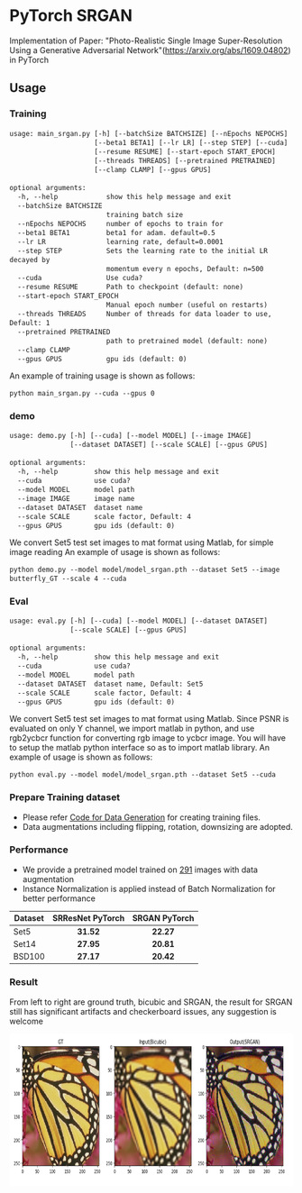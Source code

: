# PyTorch SRGAN
Implementation of Paper: "Photo-Realistic Single Image Super-Resolution Using a Generative Adversarial Network"(https://arxiv.org/abs/1609.04802) in PyTorch

## Usage
### Training
```
usage: main_srgan.py [-h] [--batchSize BATCHSIZE] [--nEpochs NEPOCHS]
                     [--beta1 BETA1] [--lr LR] [--step STEP] [--cuda]
                     [--resume RESUME] [--start-epoch START_EPOCH]
                     [--threads THREADS] [--pretrained PRETRAINED]
                     [--clamp CLAMP] [--gpus GPUS]

optional arguments:
  -h, --help            show this help message and exit
  --batchSize BATCHSIZE
                        training batch size
  --nEpochs NEPOCHS     number of epochs to train for
  --beta1 BETA1         beta1 for adam. default=0.5
  --lr LR               learning rate, default=0.0001
  --step STEP           Sets the learning rate to the initial LR decayed by
                        momentum every n epochs, Default: n=500
  --cuda                Use cuda?
  --resume RESUME       Path to checkpoint (default: none)
  --start-epoch START_EPOCH
                        Manual epoch number (useful on restarts)
  --threads THREADS     Number of threads for data loader to use, Default: 1
  --pretrained PRETRAINED
                        path to pretrained model (default: none)
  --clamp CLAMP
  --gpus GPUS           gpu ids (default: 0)

```
An example of training usage is shown as follows:
```
python main_srgan.py --cuda --gpus 0
```

### demo
```
usage: demo.py [-h] [--cuda] [--model MODEL] [--image IMAGE]
               [--dataset DATASET] [--scale SCALE] [--gpus GPUS]

optional arguments:
  -h, --help         show this help message and exit
  --cuda             use cuda?
  --model MODEL      model path
  --image IMAGE      image name
  --dataset DATASET  dataset name
  --scale SCALE      scale factor, Default: 4
  --gpus GPUS        gpu ids (default: 0)
```
We convert Set5 test set images to mat format using Matlab, for simple image reading
An example of usage is shown as follows:
```
python demo.py --model model/model_srgan.pth --dataset Set5 --image butterfly_GT --scale 4 --cuda
```

### Eval
```
usage: eval.py [-h] [--cuda] [--model MODEL] [--dataset DATASET]
               [--scale SCALE] [--gpus GPUS]

optional arguments:
  -h, --help         show this help message and exit
  --cuda             use cuda?
  --model MODEL      model path
  --dataset DATASET  dataset name, Default: Set5
  --scale SCALE      scale factor, Default: 4
  --gpus GPUS        gpu ids (default: 0)
```
We convert Set5 test set images to mat format using Matlab. Since PSNR is evaluated on only Y channel, we import matlab in python, and use rgb2ycbcr function for converting rgb image to ycbcr image. You will have to setup the matlab python interface so as to import matlab library. 
An example of usage is shown as follows:
```
python eval.py --model model/model_srgan.pth --dataset Set5 --cuda
```

### Prepare Training dataset
  - Please refer [Code for Data Generation](https://github.com/twtygqyy/pytorch-SRResNet/tree/master/data) for creating training files.
  - Data augmentations including flipping, rotation, downsizing are adopted.

### Performance
  - We provide a pretrained model trained on [291](http://cv.snu.ac.kr/research/VDSR/train_data.zip) images with data augmentation
  - Instance Normalization is applied instead of Batch Normalization for better performance
  
| Dataset   | SRResNet PyTorch| SRGAN PyTorch|
| ----------|:---------------:|:------------:|
| Set5      | **31.52**       |    **22.27** |
| Set14     | **27.95**       |    **20.81** |
| BSD100    | **27.17**       |    **20.42** |

### Result
From left to right are ground truth, bicubic and SRGAN, the result for SRGAN still has significant artifacts and checkerboard issues, any suggestion is welcome
<p>
  <img src='result/result_srgan.png' height='270' width='700'/>
</p>